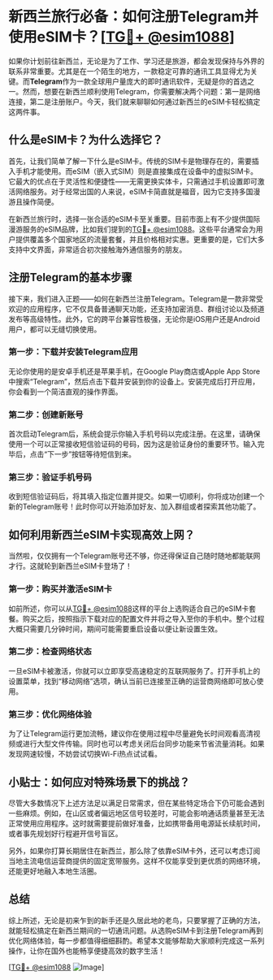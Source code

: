 # 新西兰旅行必备：如何注册Telegram并使用eSIM卡？[[TG💪+ @esim1088](https://t.me/s/esim1088)]

如果你计划前往新西兰，无论是为了工作、学习还是旅游，都会发现保持与外界的联系非常重要。尤其是在一个陌生的地方，一款稳定可靠的通讯工具显得尤为关键。而**Telegram**作为一款全球用户量庞大的即时通讯软件，无疑是你的首选之一。然而，想要在新西兰顺利使用Telegram，你需要解决两个问题：第一是网络连接，第二是注册账户。今天，我们就来聊聊如何通过新西兰的eSIM卡轻松搞定这两件事。

## 什么是eSIM卡？为什么选择它？

首先，让我们简单了解一下什么是eSIM卡。传统的SIM卡是物理存在的，需要插入手机才能使用。而eSIM（嵌入式SIM）则是直接集成在设备中的虚拟SIM卡。它最大的优点在于灵活性和便捷性——无需更换实体卡，只需通过手机设置即可激活网络服务。对于经常出国的人来说，eSIM卡简直就是福音，因为它支持多国漫游且操作简便。

在新西兰旅行时，选择一张合适的eSIM卡至关重要。目前市面上有不少提供国际漫游服务的eSIM品牌，比如我们提到的[TG💪+ @esim1088](https://t.me/s/esim1088)。这些平台通常会为用户提供覆盖多个国家地区的流量套餐，并且价格相对实惠。更重要的是，它们大多支持中文界面，非常适合初次接触海外通信服务的朋友。

## 注册Telegram的基本步骤

接下来，我们进入正题——如何在新西兰注册Telegram。Telegram是一款非常受欢迎的应用程序，它不仅具备普通聊天功能，还支持加密消息、群组讨论以及频道发布等高级特性。此外，它的跨平台兼容性极强，无论你是iOS用户还是Android用户，都可以无缝切换使用。

### 第一步：下载并安装Telegram应用

无论你使用的是安卓手机还是苹果手机，在Google Play商店或Apple App Store中搜索“Telegram”，然后点击下载并安装到你的设备上。安装完成后打开应用，你会看到一个简洁直观的操作界面。

### 第二步：创建新账号

首次启动Telegram后，系统会提示你输入手机号码以完成注册。在这里，请确保使用一个可以正常接收短信验证码的号码，因为这是验证身份的重要环节。输入完毕后，点击“下一步”按钮等待短信到来。

### 第三步：验证手机号码

收到短信验证码后，将其填入指定位置并提交。如果一切顺利，你将成功创建一个新的Telegram账号！此时你可以开始添加好友、加入群组或者探索其他功能了。

## 如何利用新西兰eSIM卡实现高效上网？

当然啦，仅仅拥有一个Telegram账号还不够，你还得保证自己随时随地都能联网才行。这就轮到新西兰eSIM卡登场了！

### 第一步：购买并激活eSIM卡

如前所述，你可以从[TG💪+ @esim1088](https://t.me/s/esim1088)这样的平台上选购适合自己的eSIM卡套餐。购买之后，按照指示下载对应的配置文件并将之导入至你的手机中。整个过程大概只需要几分钟时间，期间可能需要重启设备以便让新设置生效。

### 第二步：检查网络状态

一旦eSIM卡被激活，你就可以立即享受高速稳定的互联网服务了。打开手机上的设置菜单，找到“移动网络”选项，确认当前已连接至正确的运营商网络即可放心使用。

### 第三步：优化网络体验

为了让Telegram运行更加流畅，建议你在使用过程中尽量避免长时间观看高清视频或进行大型文件传输。同时也可以考虑关闭后台同步功能来节省流量消耗。如果发现网速较慢，不妨尝试切换Wi-Fi热点试试看。

## 小贴士：如何应对特殊场景下的挑战？

尽管大多数情况下上述方法足以满足日常需求，但在某些特定场合下仍可能会遇到一些麻烦。例如，在山区或者偏远地区信号较差时，可能会影响通话质量甚至无法正常使用应用程序。这时就需要提前做好准备，比如携带备用电源延长续航时间，或者事先规划好行程避开信号盲区。

另外，如果你打算长期居住在新西兰，那么除了依靠eSIM卡外，还可以考虑订阅当地主流电信运营商提供的固定宽带服务。这样不仅能享受到更优质的网络环境，还能更好地融入本地生活圈。

## 总结

综上所述，无论是初来乍到的新手还是久居此地的老鸟，只要掌握了正确的方法，就能轻松搞定在新西兰期间的一切通讯问题。从选购eSIM卡到注册Telegram再到优化网络体验，每一步都值得细细斟酌。希望本文能够帮助大家顺利完成这一系列操作，让你在国外也能畅享便捷高效的数字生活！

[[TG💪+ @esim1088](https://t.me/s/esim1088) ![Image](https://i.postimg.cc/4NQfJmqS/Snipaste-2025-05-13-00-14-12.png)]
